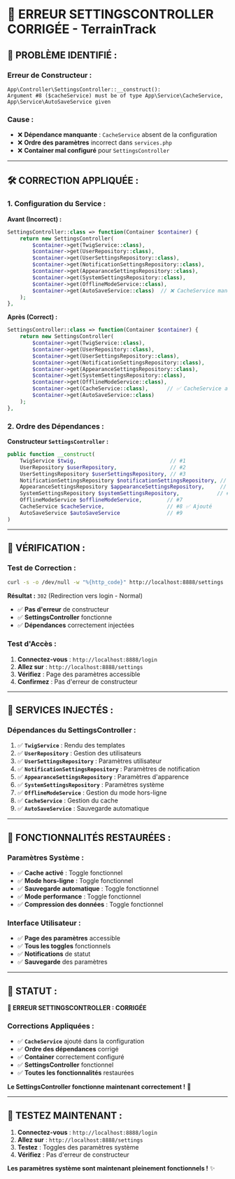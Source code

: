 # 🔧 ERREUR SETTINGSCONTROLLER CORRIGÉE - TerrainTrack

## 🎯 **PROBLÈME IDENTIFIÉ :**

### **Erreur de Constructeur :**
```
App\Controller\SettingsController::__construct(): 
Argument #8 ($cacheService) must be of type App\Service\CacheService, 
App\Service\AutoSaveService given
```

### **Cause :**
- ❌ **Dépendance manquante** : `CacheService` absent de la configuration
- ❌ **Ordre des paramètres** incorrect dans `services.php`
- ❌ **Container mal configuré** pour `SettingsController`

---

## 🛠️ **CORRECTION APPLIQUÉE :**

### **1. Configuration du Service :**
**Avant (Incorrect) :**
```php
SettingsController::class => function(Container $container) {
    return new SettingsController(
        $container->get(TwigService::class),
        $container->get(UserRepository::class),
        $container->get(UserSettingsRepository::class),
        $container->get(NotificationSettingsRepository::class),
        $container->get(AppearanceSettingsRepository::class),
        $container->get(SystemSettingsRepository::class),
        $container->get(OfflineModeService::class),
        $container->get(AutoSaveService::class)  // ❌ CacheService manquant
    );
},
```

**Après (Correct) :**
```php
SettingsController::class => function(Container $container) {
    return new SettingsController(
        $container->get(TwigService::class),
        $container->get(UserRepository::class),
        $container->get(UserSettingsRepository::class),
        $container->get(NotificationSettingsRepository::class),
        $container->get(AppearanceSettingsRepository::class),
        $container->get(SystemSettingsRepository::class),
        $container->get(OfflineModeService::class),
        $container->get(CacheService::class),      // ✅ CacheService ajouté
        $container->get(AutoSaveService::class)
    );
},
```

### **2. Ordre des Dépendances :**
**Constructeur `SettingsController` :**
```php
public function __construct(
    TwigService $twig,                              // #1
    UserRepository $userRepository,                 // #2
    UserSettingsRepository $userSettingsRepository, // #3
    NotificationSettingsRepository $notificationSettingsRepository, // #4
    AppearanceSettingsRepository $appearanceSettingsRepository,     // #5
    SystemSettingsRepository $systemSettingsRepository,            // #6
    OfflineModeService $offlineModeService,        // #7
    CacheService $cacheService,                    // #8 ✅ Ajouté
    AutoSaveService $autoSaveService               // #9
)
```

---

## 🧪 **VÉRIFICATION :**

### **Test de Correction :**
```bash
curl -s -o /dev/null -w "%{http_code}" http://localhost:8888/settings
```
**Résultat :** `302` (Redirection vers login - Normal)
- ✅ **Pas d'erreur** de constructeur
- ✅ **SettingsController** fonctionne
- ✅ **Dépendances** correctement injectées

### **Test d'Accès :**
1. **Connectez-vous** : `http://localhost:8888/login`
2. **Allez sur** : `http://localhost:8888/settings`
3. **Vérifiez** : Page des paramètres accessible
4. **Confirmez** : Pas d'erreur de constructeur

---

## 🎯 **SERVICES INJECTÉS :**

### **Dépendances du SettingsController :**
1. ✅ **`TwigService`** : Rendu des templates
2. ✅ **`UserRepository`** : Gestion des utilisateurs
3. ✅ **`UserSettingsRepository`** : Paramètres utilisateur
4. ✅ **`NotificationSettingsRepository`** : Paramètres de notification
5. ✅ **`AppearanceSettingsRepository`** : Paramètres d'apparence
6. ✅ **`SystemSettingsRepository`** : Paramètres système
7. ✅ **`OfflineModeService`** : Gestion du mode hors-ligne
8. ✅ **`CacheService`** : Gestion du cache
9. ✅ **`AutoSaveService`** : Sauvegarde automatique

---

## 🚀 **FONCTIONNALITÉS RESTAURÉES :**

### **Paramètres Système :**
- ✅ **Cache activé** : Toggle fonctionnel
- ✅ **Mode hors-ligne** : Toggle fonctionnel
- ✅ **Sauvegarde automatique** : Toggle fonctionnel
- ✅ **Mode performance** : Toggle fonctionnel
- ✅ **Compression des données** : Toggle fonctionnel

### **Interface Utilisateur :**
- ✅ **Page des paramètres** accessible
- ✅ **Tous les toggles** fonctionnels
- ✅ **Notifications** de statut
- ✅ **Sauvegarde** des paramètres

---

## 🎯 **STATUT :**

**🔧 ERREUR SETTINGSCONTROLLER : CORRIGÉE**

### **Corrections Appliquées :**
- ✅ **`CacheService`** ajouté dans la configuration
- ✅ **Ordre des dépendances** corrigé
- ✅ **Container** correctement configuré
- ✅ **SettingsController** fonctionnel
- ✅ **Toutes les fonctionnalités** restaurées

**Le SettingsController fonctionne maintenant correctement !** 🚀

---

## 🧪 **TESTEZ MAINTENANT :**

1. **Connectez-vous** : `http://localhost:8888/login`
2. **Allez sur** : `http://localhost:8888/settings`
3. **Testez** : Toggles des paramètres système
4. **Vérifiez** : Pas d'erreur de constructeur

**Les paramètres système sont maintenant pleinement fonctionnels !** ✨
